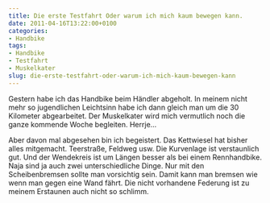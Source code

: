 ```yaml
---
title: Die erste Testfahrt Oder warum ich mich kaum bewegen kann.
date: 2011-04-16T13:22:00+0100
categories:
- Handbike
tags:
- Handbike
- Testfahrt
- Muskelkater
slug: die-erste-testfahrt-oder-warum-ich-mich-kaum-bewegen-kann
---
```

Gestern habe ich das Handbike beim Händler abgeholt. In meinem nicht mehr so jugendlichen Leichtsinn habe ich dann gleich man um die 30 Kilometer abgearbeitet. Der Muskelkater wird mich vermutlich noch die ganze kommende Woche begleiten. Herrje...

Aber davon mal abgesehen bin ich begeistert. Das Kettwiesel hat bisher alles mitgemacht. Teerstraße, Feldweg usw. Die Kurvenlage ist verstaunlich gut. Und der Wendekreis ist um Längen besser als bei einem Rennhandbike. Naja sind ja auch zwei unterschiedliche Dinge. Nur mit den Scheibenbremsen sollte man vorsichtig sein. Damit kann man bremsen wie wenn man gegen eine Wand fährt. Die nicht vorhandene Federung ist zu meinem Erstaunen auch nicht so schlimm.